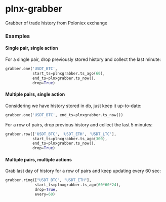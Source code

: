 # plnx-grabber
Grabber of trade history from Poloniex exchange

### Examples

#### Single pair, single action

For a single pair, drop previously stored history and collect the last minute:
```python
grabber.one('USDT_BTC',
            start_ts=plnxgrabber.ts_ago(60),
            end_ts=plnxgrabber.ts_now(),
            drop=True)
```

#### Multiple pairs, single action

Considering we have history stored in db, just keep it up-to-date:
```python
grabber.one('USDT_BTC', end_ts=plnxgrabber.ts_now())
```

For a row of pairs, drop previous history and collect the last 5 minutes:
```python
grabber.row(['USDT_BTC', 'USDT_ETH', 'USDT_LTC'],
            start_ts=plnxgrabber.ts_ago(300),
            end_ts=plnxgrabber.ts_now(),
            drop=True)
```

#### Multiple pairs, multiple actions

Grab last day of history for a row of pairs and keep updating every 60 sec:
```python
grabber.ring(["USDT_BTC", "USDT_ETH"], 
             start_ts=plnxgrabber.ts_ago(60*60*24), 
             drop=True, 
             every=60)
```
